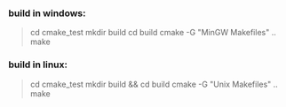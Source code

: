### build in windows:
> cd cmake_test
> mkdir build
> cd build
> cmake -G "MinGW Makefiles" ..
> make

### build in linux:
> cd cmake_test
> mkdir build && cd build
> cmake -G "Unix Makefiles" ..
> make